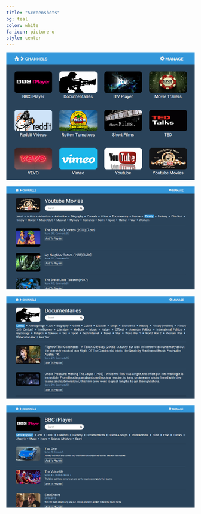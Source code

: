 ```yaml
---
title: "Screenshots"
bg: teal
color: white
fa-icon: picture-o
style: center
---
```


![BlissFlixx Channels](img/channels.png)

![Youtube Movies Channel](img/movies_chan.png)

![Documentary Channel](img/doc_chan.png)

![BBC iPlayer Channel](img/iplayer_chan.png)

